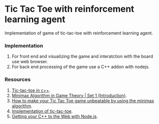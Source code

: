 # Tic Tac Toe with reinforcement learning agent
Implementation of game of tic-tac-toe with reinforcement learning agent.

### Implementation
1. For front end and visualizing the game and interatction with the board use web browser.
2. For back end processing of the game use a C++ addon with nodejs.

### Resources 
1. [Tic-tac-toe in c++](http://www.cplusplus.com/forum/beginner/55728/).
2. [Minimax Algorithm in Game Theory | Set 1 (Introduction)](http://www.geeksforgeeks.org/minimax-algorithm-in-game-theory-set-1-introduction/).
3. [How to make your Tic Tac Toe game unbeatable by using the minimax algorithm](https://medium.freecodecamp.org/how-to-make-your-tic-tac-toe-game-unbeatable-by-using-the-minimax-algorithm-9d690bad4b37).
4. [Implementation of tic-tac-toe](http://www.geeksforgeeks.org/implementation-of-tic-tac-toe-game/).
5. [Getting your C++ to the Web with Node.js](https://nodeaddons.com/getting-your-c-to-the-web-with-node-js/).
